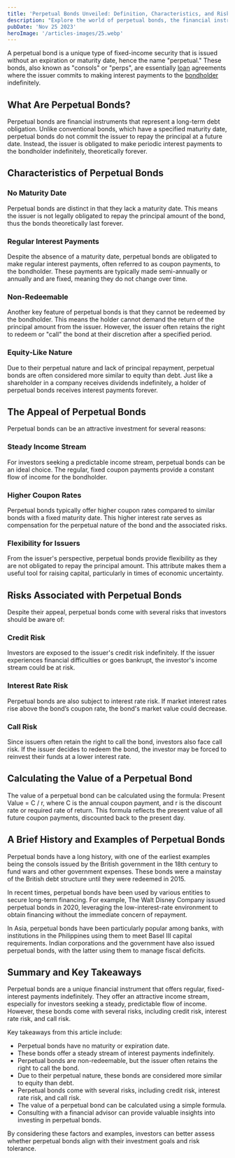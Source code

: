 ```yaml
---
title: 'Perpetual Bonds Unveiled: Definition, Characteristics, and Risks'
description: "Explore the world of perpetual bonds, the financial instruments that never mature. Learn how they work, their benefits, and their role in markets."
pubDate: 'Nov 25 2023'
heroImage: '/articles-images/25.webp'
---
```


<div class="blog-content">
    <p>A perpetual bond is a unique type of fixed-income security that is issued without an expiration or maturity date,
        hence the name &quot;perpetual.&quot; These bonds, also known as &quot;consols&quot; or &quot;perps&quot;, are
        essentially <a href="https://www.investopedia.com/terms/l/loan.asp" target="_blank">loan</a> agreements where
        the issuer commits to making interest payments to the <a
            href="https://dictionary.cambridge.org/dictionary/english/bondholder" target="_blank">bondholder</a>
        indefinitely.</p>
    <h2><strong>What Are Perpetual Bonds?</strong></h2>
    <p>Perpetual bonds are financial instruments that represent a long-term debt obligation. Unlike conventional bonds,
        which have a specified maturity date, perpetual bonds do not commit the issuer to repay the principal at a
        future date. Instead, the issuer is obligated to make periodic interest payments to the bondholder indefinitely,
        theoretically forever.</p>
    <h2><strong>Characteristics of Perpetual Bonds</strong></h2>
    <h3><strong>No Maturity Date</strong></h3>
    <p>Perpetual bonds are distinct in that they lack a maturity date. This means the issuer is not legally obligated to
        repay the principal amount of the bond, thus the bonds theoretically last forever.</p>
    <h3><strong>Regular Interest Payments</strong></h3>
    <p>Despite the absence of a maturity date, perpetual bonds are obligated to make regular interest payments, often
        referred to as coupon payments, to the bondholder. These payments are typically made semi-annually or annually
        and are fixed, meaning they do not change over time.</p>
    <h3><strong>Non-Redeemable</strong></h3>
    <p>Another key feature of perpetual bonds is that they cannot be redeemed by the bondholder. This means the holder
        cannot demand the return of the principal amount from the issuer. However, the issuer often retains the right to
        redeem or &quot;call&quot; the bond at their discretion after a specified period.</p>
    <h3><strong>Equity-Like Nature</strong></h3>
    <p>Due to their perpetual nature and lack of principal repayment, perpetual bonds are often considered more similar
        to equity than debt. Just like a shareholder in a company receives dividends indefinitely, a holder of perpetual
        bonds receives interest payments forever.</p>
    <h2><strong>The Appeal of Perpetual Bonds</strong></h2>
    <p>Perpetual bonds can be an attractive investment for several reasons:</p>
    <h3><strong>Steady Income Stream</strong></h3>
    <p>For investors seeking a predictable income stream, perpetual bonds can be an ideal choice. The regular, fixed
        coupon payments provide a constant flow of income for the bondholder.</p>
    <h3><strong>Higher Coupon Rates</strong></h3>
    <p>Perpetual bonds typically offer higher coupon rates compared to similar bonds with a fixed maturity date. This
        higher interest rate serves as compensation for the perpetual nature of the bond and the associated risks.</p>
    <h3><strong>Flexibility for Issuers</strong></h3>
    <p>From the issuer&#x27;s perspective, perpetual bonds provide flexibility as they are not obligated to repay the
        principal amount. This attribute makes them a useful tool for raising capital, particularly in times of economic
        uncertainty.</p>
    <h2><strong>Risks Associated with Perpetual Bonds</strong></h2>
    <p>Despite their appeal, perpetual bonds come with several risks that investors should be aware of:</p>
    <h3><strong>Credit Risk</strong></h3>
    <p>Investors are exposed to the issuer&#x27;s credit risk indefinitely. If the issuer experiences financial
        difficulties or goes bankrupt, the investor&#x27;s income stream could be at risk.</p>
    <h3><strong>Interest Rate Risk</strong></h3>
    <p>Perpetual bonds are also subject to interest rate risk. If market interest rates rise above the bond’s coupon
        rate, the bond&#x27;s market value could decrease.</p>
    <h3><strong>Call Risk</strong></h3>
    <p>Since issuers often retain the right to call the bond, investors also face call risk. If the issuer decides to
        redeem the bond, the investor may be forced to reinvest their funds at a lower interest rate.</p>
    <h2><strong>Calculating the Value of a Perpetual Bond</strong></h2>
    <p>The value of a perpetual bond can be calculated using the formula: Present Value = C / r, where C is the annual
        coupon payment, and r is the discount rate or required rate of return. This formula reflects the present value
        of all future coupon payments, discounted back to the present day.</p>
    <h2><strong>A Brief History and Examples of Perpetual Bonds</strong></h2>
    <p>Perpetual bonds have a long history, with one of the earliest examples being the consols issued by the British
        government in the 18th century to fund wars and other government expenses. These bonds were a mainstay of the
        British debt structure until they were redeemed in 2015.</p>
    <p>In recent times, perpetual bonds have been used by various entities to secure long-term financing. For example,
        The Walt Disney Company issued perpetual bonds in 2020, leveraging the low-interest-rate environment to obtain
        financing without the immediate concern of repayment.</p>
    <p>In Asia, perpetual bonds have been particularly popular among banks, with institutions in the Philippines using
        them to meet Basel III capital requirements. Indian corporations and the government have also issued perpetual
        bonds, with the latter using them to manage fiscal deficits.</p>
    <h2><strong>Summary and Key Takeaways</strong></h2>
    <p>Perpetual bonds are a unique financial instrument that offers regular, fixed-interest payments indefinitely. They
        offer an attractive income stream, especially for investors seeking a steady, predictable flow of income.
        However, these bonds come with several risks, including credit risk, interest rate risk, and call risk.</p>
    <p>Key takeaways from this article include:</p>
    <ul role="list">
        <li>Perpetual bonds have no maturity or expiration date.</li>
        <li>These bonds offer a steady stream of interest payments indefinitely.</li>
        <li>Perpetual bonds are non-redeemable, but the issuer often retains the right to call the bond.</li>
        <li>Due to their perpetual nature, these bonds are considered more similar to equity than debt.</li>
        <li>Perpetual bonds come with several risks, including credit risk, interest rate risk, and call risk.</li>
        <li>The value of a perpetual bond can be calculated using a simple formula.</li>
        <li>Consulting with a financial advisor can provide valuable insights into investing in perpetual bonds.</li>
    </ul>
    <p>By considering these factors and examples, investors can better assess whether perpetual bonds align with their
        investment goals and risk tolerance.</p>
</div>